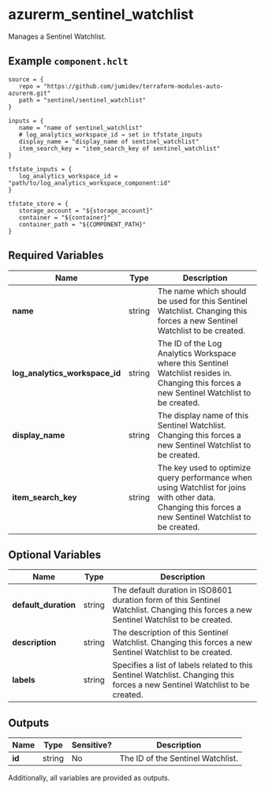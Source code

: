 # azurerm_sentinel_watchlist

Manages a Sentinel Watchlist.

## Example `component.hclt`

```hcl
source = {
   repo = "https://github.com/jumidev/terraform-modules-auto-azurerm.git"   
   path = "sentinel/sentinel_watchlist"   
}

inputs = {
   name = "name of sentinel_watchlist"   
   # log_analytics_workspace_id → set in tfstate_inputs
   display_name = "display_name of sentinel_watchlist"   
   item_search_key = "item_search_key of sentinel_watchlist"   
}

tfstate_inputs = {
   log_analytics_workspace_id = "path/to/log_analytics_workspace_component:id"   
}

tfstate_store = {
   storage_account = "${storage_account}"   
   container = "${container}"   
   container_path = "${COMPONENT_PATH}"   
}

```

## Required Variables

| Name | Type |  Description |
| ---- | --------- |  ----------- |
| **name** | string |  The name which should be used for this Sentinel Watchlist. Changing this forces a new Sentinel Watchlist to be created. | 
| **log_analytics_workspace_id** | string |  The ID of the Log Analytics Workspace where this Sentinel Watchlist resides in. Changing this forces a new Sentinel Watchlist to be created. | 
| **display_name** | string |  The display name of this Sentinel Watchlist. Changing this forces a new Sentinel Watchlist to be created. | 
| **item_search_key** | string |  The key used to optimize query performance when using Watchlist for joins with other data. Changing this forces a new Sentinel Watchlist to be created. | 

## Optional Variables

| Name | Type |  Description |
| ---- | --------- |  ----------- |
| **default_duration** | string |  The default duration in ISO8601 duration form of this Sentinel Watchlist. Changing this forces a new Sentinel Watchlist to be created. | 
| **description** | string |  The description of this Sentinel Watchlist. Changing this forces a new Sentinel Watchlist to be created. | 
| **labels** | string |  Specifies a list of labels related to this Sentinel Watchlist. Changing this forces a new Sentinel Watchlist to be created. | 



## Outputs

| Name | Type | Sensitive? | Description |
| ---- | ---- | --------- | --------- |
| **id** | string | No  | The ID of the Sentinel Watchlist. | 

Additionally, all variables are provided as outputs.
